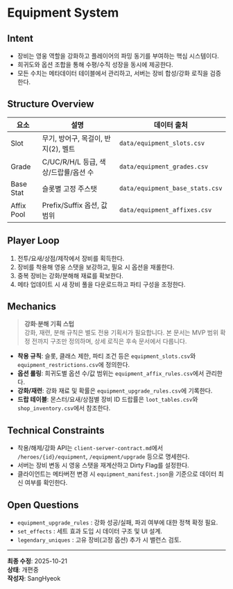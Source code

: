 # Equipment System

## Intent
- 장비는 영웅 역할을 강화하고 플레이어의 파밍 동기를 부여하는 핵심 시스템이다.
- 희귀도와 옵션 조합을 통해 수평/수직 성장을 동시에 제공한다.
- 모든 수치는 메타데이터 테이블에서 관리하고, 서버는 장비 합성/강화 로직을 검증한다.

## Structure Overview
| 요소 | 설명 | 데이터 출처 |
| --- | --- | --- |
| Slot | 무기, 방어구, 목걸이, 반지(2), 벨트 | `data/equipment_slots.csv` |
| Grade | C/UC/R/H/L 등급, 색상/드랍률/옵션 수 | `data/equipment_grades.csv` |
| Base Stat | 슬롯별 고정 주스탯 | `data/equipment_base_stats.csv` |
| Affix Pool | Prefix/Suffix 옵션, 값 범위 | `data/equipment_affixes.csv` |

## Player Loop
1. 전투/요새/상점/제작에서 장비를 획득한다.  
2. 장비를 착용해 영웅 스탯을 보강하고, 필요 시 옵션을 재롤한다.  
3. 중복 장비는 강화/분해해 재료를 확보한다.  
4. 메타 업데이트 시 새 장비 풀을 다운로드하고 파티 구성을 조정한다.

## Mechanics
> **강화·분해 기획 스텁**  
> 강화, 재련, 분해 규칙은 별도 전용 기획서가 필요합니다. 본 문서는 MVP 범위 확정 전까지 구조만 정의하며, 상세 로직은 후속 문서에서 다룹니다.
- **착용 규칙**: 슬롯, 클래스 제한, 파티 조건 등은 `equipment_slots.csv`와 `equipment_restrictions.csv`에 정의한다.  
- **옵션 롤링**: 희귀도별 옵션 수/값 범위는 `equipment_affix_rules.csv`에서 관리한다.  
- **강화/재련**: 강화 재료 및 확률은 `equipment_upgrade_rules.csv`에 기록한다.  
- **드랍 테이블**: 몬스터/요새/상점별 장비 ID 드랍률은 `loot_tables.csv`와 `shop_inventory.csv`에서 참조한다.

## Technical Constraints
- 착용/해제/강화 API는 `client-server-contract.md`에서 `/heroes/{id}/equipment`, `/equipment/upgrade` 등으로 명세한다.  
- 서버는 장비 변동 시 영웅 스탯을 재계산하고 Dirty Flag를 설정한다.  
- 클라이언트는 메타버전 변경 시 `equipment_manifest.json`을 기준으로 데이터 최신 여부를 확인한다.

## Open Questions
- `equipment_upgrade_rules` : 강화 성공/실패, 파괴 여부에 대한 정책 확정 필요.  
- `set_effects` : 세트 효과 도입 시 데이터 구조 및 UI 설계.  
- `legendary_uniques` : 고유 장비(고정 옵션) 추가 시 밸런스 검토.

---
**최종 수정**: 2025-10-21  
**상태**: 개편중  
**작성자**: SangHyeok  

